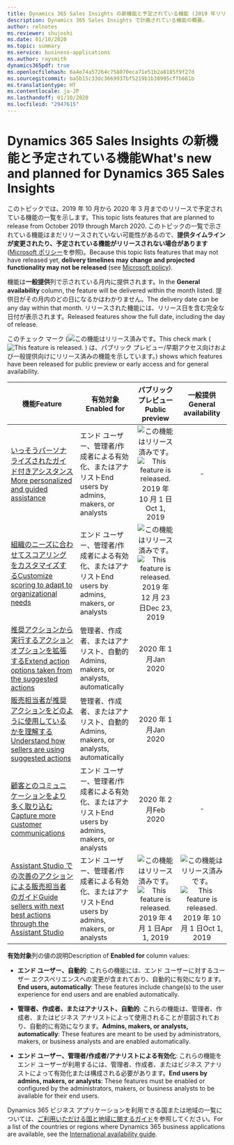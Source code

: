 ```yaml
---
title: Dynamics 365 Sales Insights の新機能と予定されている機能 (2019 年リリース ウェーブ 2)
description: Dynamics 365 Sales Insights で計画されている機能の概要。
author: relnotes
ms.reviewer: shujoshi
ms.date: 01/10/2020
ms.topic: summary
ms.service: business-applications
ms.author: raysmith
dynamics365pdf: true
ms.openlocfilehash: 6a4e74a57264c758070eca71e51b2a8185f9f27d
ms.sourcegitcommit: ba5b15c33dc3669937bf5219b1b38995cffb661b
ms.translationtype: HT
ms.contentlocale: ja-JP
ms.lasthandoff: 01/10/2020
ms.locfileid: "2947615"
---
```

# <a name="whats-new-and-planned-for-dynamics-365-sales-insights"></a><span data-ttu-id="f03e1-103">Dynamics 365 Sales Insights の新機能と予定されている機能</span><span class="sxs-lookup"><span data-stu-id="f03e1-103">What's new and planned for Dynamics 365 Sales Insights</span></span>

<span data-ttu-id="f03e1-104">このトピックでは、2019 年 10 月から 2020 年 3 月までのリリースで予定されている機能の一覧を示します。</span><span class="sxs-lookup"><span data-stu-id="f03e1-104">This topic lists features that are planned to release from October 2019 through March 2020.</span></span> <span data-ttu-id="f03e1-105">このトピックの一覧で示されている機能はまだリリースされていない可能性があるので、**提供タイムラインが変更されたり、予定されている機能がリリースされない場合があります** ([Microsoft ポリシー](https://go.microsoft.com/fwlink/p/?linkid=2007332)を参照)。</span><span class="sxs-lookup"><span data-stu-id="f03e1-105">Because this topic lists features that may not have released yet, **delivery timelines may change and projected functionality may not be released** (see [Microsoft policy](https://go.microsoft.com/fwlink/p/?linkid=2007332)).</span></span>

<span data-ttu-id="f03e1-106">機能は**一般提供**列で示されている月内に提供されます。</span><span class="sxs-lookup"><span data-stu-id="f03e1-106">In the **General availability** column, the feature will be delivered within the month listed.</span></span> <span data-ttu-id="f03e1-107">提供日がその月内のどの日になるかはわかりません。</span><span class="sxs-lookup"><span data-stu-id="f03e1-107">The delivery date can be any day within that month.</span></span> <span data-ttu-id="f03e1-108">リリースされた機能には、リリース日を含む完全な日付が表示されます。</span><span class="sxs-lookup"><span data-stu-id="f03e1-108">Released features show the full date, including the day of release.</span></span>

<span data-ttu-id="f03e1-109">このチェック マーク (![この機能はリリース済みです。](/dynamics365-release-plan/media/green-checkmark.png "この機能はリリース済みです。")</span><span class="sxs-lookup"><span data-stu-id="f03e1-109">This check mark (![This feature is released.](/dynamics365-release-plan/media/green-checkmark.png "This feature is released.")</span></span> <span data-ttu-id="f03e1-110">) は、パブリック プレビュー/早期アクセス向けおよび一般提供向けにリリース済みの機能を示しています。</span><span class="sxs-lookup"><span data-stu-id="f03e1-110">) shows which features have been released for public preview or early access and for general availability.</span></span>

| <span data-ttu-id="f03e1-111">機能</span><span class="sxs-lookup"><span data-stu-id="f03e1-111">Feature</span></span>    | <span data-ttu-id="f03e1-112">有効対象</span><span class="sxs-lookup"><span data-stu-id="f03e1-112">Enabled for</span></span>    |  <span data-ttu-id="f03e1-113">パブリック プレビュー</span><span class="sxs-lookup"><span data-stu-id="f03e1-113">Public preview</span></span> |  <span data-ttu-id="f03e1-114">一般提供</span><span class="sxs-lookup"><span data-stu-id="f03e1-114">General availability</span></span> | 
| ---------- |---------------- | :---------------: |:--------------: |
| [<span data-ttu-id="f03e1-115">いっそうパーソナライズされたガイド付きアシスタンス</span><span class="sxs-lookup"><span data-stu-id="f03e1-115">More personalized and guided assistance</span></span>](more-personalized-assistant-sellers.md) | <span data-ttu-id="f03e1-116">エンド ユーザー、管理者/作成者による有効化、またはアナリスト</span><span class="sxs-lookup"><span data-stu-id="f03e1-116">End users by admins, makers, or analysts</span></span>| <span data-ttu-id="f03e1-117">![この機能はリリース済みです。](/dynamics365-release-plan/media/green-checkmark.png "この機能はリリース済みです。")</span><span class="sxs-lookup"><span data-stu-id="f03e1-117">![This feature is released.](/dynamics365-release-plan/media/green-checkmark.png "This feature is released.")</span></span> <span data-ttu-id="f03e1-118">2019 年 10 月 1 日</span><span class="sxs-lookup"><span data-stu-id="f03e1-118">Oct 1, 2019</span></span>|- | 
| [<span data-ttu-id="f03e1-119">組織のニーズに合わせてスコアリングをカスタマイズする</span><span class="sxs-lookup"><span data-stu-id="f03e1-119">Customize scoring to adapt to organizational needs</span></span>](customize-scoring-adapt-organizational-needs.md) | <span data-ttu-id="f03e1-120">エンド ユーザー、管理者/作成者による有効化、またはアナリスト</span><span class="sxs-lookup"><span data-stu-id="f03e1-120">End users by admins, makers, or analysts</span></span>| <span data-ttu-id="f03e1-121">![この機能はリリース済みです。](/dynamics365-release-plan/media/green-checkmark.png "この機能はリリース済みです。")</span><span class="sxs-lookup"><span data-stu-id="f03e1-121">![This feature is released.](/dynamics365-release-plan/media/green-checkmark.png "This feature is released.")</span></span> <span data-ttu-id="f03e1-122">2019 年 12 月 23 日</span><span class="sxs-lookup"><span data-stu-id="f03e1-122">Dec 23, 2019</span></span>| | 
| [<span data-ttu-id="f03e1-123">推奨アクションから実行するアクション オプションを拡張する</span><span class="sxs-lookup"><span data-stu-id="f03e1-123">Extend action options taken from the suggested actions</span></span>](extend-action-options-taken-suggested-actions.md) | <span data-ttu-id="f03e1-124">管理者、作成者、またはアナリスト、自動的</span><span class="sxs-lookup"><span data-stu-id="f03e1-124">Admins, makers, or analysts, automatically</span></span>| <span data-ttu-id="f03e1-125">2020 年 1 月</span><span class="sxs-lookup"><span data-stu-id="f03e1-125">Jan 2020</span></span>| | 
| [<span data-ttu-id="f03e1-126">販売担当者が推奨アクションをどのように使用しているかを理解する</span><span class="sxs-lookup"><span data-stu-id="f03e1-126">Understand how sellers are using suggested actions</span></span>](understand-how-sellers-are-using-suggested-actions.md) | <span data-ttu-id="f03e1-127">管理者、作成者、またはアナリスト、自動的</span><span class="sxs-lookup"><span data-stu-id="f03e1-127">Admins, makers, or analysts, automatically</span></span>| <span data-ttu-id="f03e1-128">2020 年 1 月</span><span class="sxs-lookup"><span data-stu-id="f03e1-128">Jan 2020</span></span>| | 
| [<span data-ttu-id="f03e1-129">顧客とのコミュニケーションをより多く取り込む</span><span class="sxs-lookup"><span data-stu-id="f03e1-129">Capture more customer communications</span></span>](capture-more-customer-communications.md) | <span data-ttu-id="f03e1-130">エンド ユーザー、管理者/作成者による有効化、またはアナリスト</span><span class="sxs-lookup"><span data-stu-id="f03e1-130">End users by admins, makers, or analysts</span></span>| <span data-ttu-id="f03e1-131">2020 年 2 月</span><span class="sxs-lookup"><span data-stu-id="f03e1-131">Feb 2020</span></span>|- | 
| [<span data-ttu-id="f03e1-132">Assistant Studio での次善のアクションによる販売担当者のガイド</span><span class="sxs-lookup"><span data-stu-id="f03e1-132">Guide sellers with next best actions through the Assistant Studio</span></span>](guide-sellers-next-best-actions-through-assistant-studio.md) | <span data-ttu-id="f03e1-133">エンド ユーザー、管理者/作成者による有効化、またはアナリスト</span><span class="sxs-lookup"><span data-stu-id="f03e1-133">End users by admins, makers, or analysts</span></span>| <span data-ttu-id="f03e1-134">![この機能はリリース済みです。](/dynamics365-release-plan/media/green-checkmark.png "この機能はリリース済みです。")</span><span class="sxs-lookup"><span data-stu-id="f03e1-134">![This feature is released.](/dynamics365-release-plan/media/green-checkmark.png "This feature is released.")</span></span> <span data-ttu-id="f03e1-135">2019 年 4 月 1 日</span><span class="sxs-lookup"><span data-stu-id="f03e1-135">Apr 1, 2019</span></span>|<span data-ttu-id="f03e1-136">![この機能はリリース済みです。](/dynamics365-release-plan/media/green-checkmark.png "この機能はリリース済みです。")</span><span class="sxs-lookup"><span data-stu-id="f03e1-136">![This feature is released.](/dynamics365-release-plan/media/green-checkmark.png "This feature is released.")</span></span> <span data-ttu-id="f03e1-137">2019 年 10 月 1 日</span><span class="sxs-lookup"><span data-stu-id="f03e1-137">Oct 1, 2019</span></span> | 

<span data-ttu-id="f03e1-138">**有効対象**列の値の説明</span><span class="sxs-lookup"><span data-stu-id="f03e1-138">Description of **Enabled for** column values:</span></span>

- <span data-ttu-id="f03e1-139">**エンド ユーザー、自動的**: これらの機能には、エンド ユーザーに対するユーザー エクスペリエンスへの変更が含まれており、自動的に有効になります。</span><span class="sxs-lookup"><span data-stu-id="f03e1-139">**End users, automatically**: These features include change(s) to the user experience for end users and are enabled automatically.</span></span>

- <span data-ttu-id="f03e1-140">**管理者、作成者、またはアナリスト、自動的**: これらの機能は、管理者、作成者、またはビジネス アナリストによって使用されることが意図されており、自動的に有効になります。</span><span class="sxs-lookup"><span data-stu-id="f03e1-140">**Admins, makers, or analysts, automatically**: These features are meant to be used by administrators, makers, or business analysts and are enabled automatically.</span></span>

- <span data-ttu-id="f03e1-141">**エンド ユーザー、管理者/作成者/アナリストによる有効化**: これらの機能をエンド ユーザーが利用するには、管理者、作成者、またはビジネス アナリストによって有効化または構成される必要があります。</span><span class="sxs-lookup"><span data-stu-id="f03e1-141">**End users by admins, makers, or analysts**: These features must be enabled or configured by the administrators, makers, or business analysts to be available for their end users.</span></span>


<span data-ttu-id="f03e1-142">Dynamics 365 ビジネス アプリケーションを利用できる国または地域の一覧については、[ご利用いただける国と地域に関するガイド](https://aka.ms/dynamics_365_international_availability_deck)を参照してください。</span><span class="sxs-lookup"><span data-stu-id="f03e1-142">For a list of the countries or regions where Dynamics 365 business applications are available, see the [International availability guide](https://aka.ms/dynamics_365_international_availability_deck).</span></span> 
